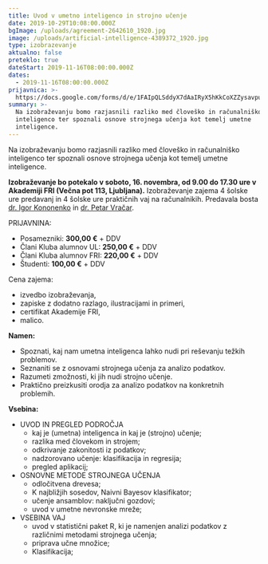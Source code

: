 ```yaml
---
title: Uvod v umetno inteligenco in strojno učenje
date: 2019-10-29T10:08:00.000Z
bgImage: /uploads/agreement-2642610_1920.jpg
image: /uploads/artificial-intelligence-4389372_1920.jpg
type: izobrazevanje
aktualno: false
preteklo: true
dateStart: 2019-11-16T08:00:00.000Z
dates:
  - 2019-11-16T08:00:00.000Z
prijavnica: >-
  https://docs.google.com/forms/d/e/1FAIpQLSddyX7dAaIRyX5hKkCoXZZysavpuh_kN5NPdDLKzLsJpJrsWQ/viewform?usp=sf_link
summary: >-
  Na izobraževanju bomo razjasnili razliko med človeško in računalniško
  inteligenco ter spoznali osnove strojnega učenja kot temelj umetne
  inteligence.
---
```

Na izobraževanju bomo razjasnili razliko med človeško in računalniško inteligenco ter spoznali osnove strojnega učenja kot temelj umetne inteligence.

**Izobraževanje bo potekalo v soboto, 16. novembra, od 9.00 do 17.30 ure v Akademiji FRI (Večna pot 113, Ljubljana).**
 Izobraževanje zajema 4 šolske ure predavanj in 4 šolske ure praktičnih vaj na računalnikih. Predavala bosta [dr. Igor Kononenko](https://akademijafri.si/izvajalci/igor-kononenko/) in [dr. Petar Vračar](https://akademijafri.si/izvajalci/petar-vracar/).

PRIJAVNINA:

* Posamezniki: **300,00 €** + DDV
* Člani Kluba alumnov UL: **250,00 €** + DDV
* Člani Kluba alumnov FRI: **220,00 €** + DDV
* Študenti: **100,00 €** + DDV

Cena zajema:

* izvedbo izobraževanja,
* zapiske z dodatno razlago, ilustracijami in primeri,
* certifikat Akademije FRI,
* malico.

**Namen:**

* Spoznati, kaj nam umetna inteligenca lahko nudi pri reševanju težkih problemov.
* Seznaniti se z osnovami strojnega učenja za analizo podatkov.
* Razumeti zmožnosti, ki jih nudi strojno učenje.
* Praktično preizkusiti orodja za analizo podatkov na konkretnih problemih.

**Vsebina:**

* UVOD IN PREGLED PODROČJA
  * kaj je (umetna) inteligenca in kaj je (strojno) učenje; 
  * razlika med človekom in strojem; 
  * odkrivanje zakonitosti iz podatkov; 
  * nadzorovano učenje: klasifikacija in regresija; 
  * pregled aplikacij;
* OSNOVNE METODE STROJNEGA UČENJA
  * odločitvena drevesa; 
  * K najbližjih sosedov, Naivni Bayesov klasifikator; 
  * učenje ansamblov:  naključni gozdovi; 
  * uvod v umetne nevronske mreže;
* VSEBINA VAJ
  * uvod v statistični paket R, ki je namenjen analizi podatkov z različnimi metodami strojnega učenja; 
  * priprava učne množice; 
  * Klasifikacija;
